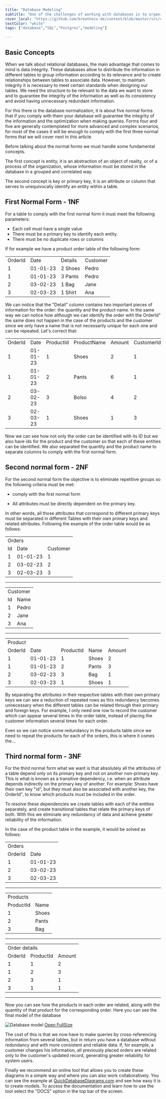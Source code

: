 ```yaml
---
title: "Database Modeling"
subtitle: "One of the challenges of working with databases is to organize the information in tables in an efficient way that guarantees the consistency of the data, for this the normal forms do not say that we must comply to have the database better ordered."
cover_local: "https://github.com/breatheco-de/content/blob/master/src/content/lesson/../../assets/images/4cc6fa0b-2530-4052-aa7e-8dac03788ac3.png?raw=true"
textColor: "white"
tags: ["database","SQL","Postgres","modeling"]

---
```


## Basic Concepts

When we talk about relational databases, the main advantage that comes to mind is data integrity. These databases allow to distribute the information in different tables to group information according to its relevance and to create relationships between tables to associate data. However, to maintain integrity it is necessary to meet certain standards when designing our tables. We need the structure to be relevant to the data we want to store and to guarantee the integrity of the information as well as its consistency and avoid having unnecessary redundant information.

For this there is the database normalization, it is about five normal forms that if you comply with them your database will guarantee the integrity of the information and the optimization when making queries. Forms four and five are generally contemplated for more advanced and complex scenarios, for most of the cases it will be enough to comply with the first three normal forms that we will cover next in this article.

Before talking about the normal forms we must handle some fundamental concepts.

The first concept is entity, it is an abstraction of an object of reality, or of a process of the organization, whose information must be stored in the database in a grouped and correlated way.

The second concept is key or primary key, it is an attribute or column that serves to unequivocally identify an entity within a table.

## First Normal Form - 1NF

For a table to comply with the first normal form it must meet the following parameters:

* Each cell must have a single value
* There must be a primary key to identify each entity.
* There must be no duplicate rows or columns

If for example we have a product order table of the following form:

<table>
  <tr>
   <td>OrderId</td>
   <td>Date</td>
   <td>Details</td>
   <td>Customer</td>
  </tr>
  <tr>
   <td>1</td>
   <td>01-01-23</td>
   <td>2 Shoes</td>
   <td>Pedro</td>
  </tr>
  <tr>
   <td>1</td>
   <td>01-01-23</td>
   <td>3 Pants</td>
   <td>Pedro</td>
  </tr>
  <tr>
   <td>2</td>
   <td>03-02-23</td>
   <td>1 Bag</td>
   <td>Jane</td>
  </tr>
  <tr>
   <td>3</td>
   <td>02-03-23</td>
   <td>1 Shirt</td>
   <td>Ana</td>
  </tr>
</table>

We can notice that the "Detail" column contains two important pieces of information for the order: the quantity and the product name. In the same way we can notice how although we can identify the order with the OrderId" the same does not happen in the case of the products and the customer since we only have a name that is not necessarily unique for each one and can be repeated. Let's correct that:

<table>
  <tr>
   <td>OrderId</td>
   <td>Date</td>
   <td>ProductId</td>
   <td>ProductName</td>
   <td>Amount</td>
   <td>CustomerId</td>
   <td>Customer</td>
  </tr>
  <tr>
   <td>1</td>
   <td>01-01-23</td>
   <td>1</td>
   <td>Shoes</td>
   <td>2</td>
   <td>1</td>
   <td>Pedro</td>
  </tr>
  <tr>
   <td>1</td>
   <td>01-01-23</td>
   <td>2</td>
   <td>Pants</td>
   <td>6</td>
   <td>1</td>
   <td>Pedro</td>
  </tr>
  <tr>
   <td>2</td>
   <td>03-02-23</td>
   <td>3</td>
   <td>Bolso</td>
   <td>4</td>
   <td>2</td>
   <td>Jane</td>
  </tr>
  <tr>
   <td>3</td>
   <td>02-03-23</td>
   <td>1</td>
   <td>Shoes</td>
   <td>1</td>
   <td>3</td>
   <td>Ana</td>
  </tr>
</table>

Now we can see how not only the order can be identified with its ID but we also have ids for the product and the customer so that each of these entities can be identified. We also separated the quantity and the product name to separate columns to comply with the first normal form.

## Second normal form - 2NF

For the second normal form the objective is to eliminate repetitive groups so the following criteria must be met:

* comply with the first normal form

* All attributes must be directly dependent on the primary key.

In other words, all those attributes that correspond to different primary keys must be separated in different Tables with their own primary keys and related attributes. Following the example of the order table would be as follows:

<table>
  <tr>
   <td colspan="2" >Orders</td>
   <td></td>
  </tr>
  <tr>
   <td>Id</td>
   <td>Date</td>
   <td>Customer</td>
  </tr>
  <tr>
   <td>1</td>
   <td>01-01-23</td>
   <td>1</td>
  </tr>
  <tr>
   <td>2</td>
   <td>03-02-23</td>
   <td>2</td>
  </tr>
  <tr>
   <td>3</td>
   <td>02-03-23</td>
   <td>3</td>
  </tr>
</table>

---

<table>
  <tr>
   <td colspan="2" >Customer</td>
  </tr>
  <tr>
   <td>Id</td>
   <td>Name</td>
  </tr>
  <tr>
   <td>1</td>
   <td>Pedro</td>
  </tr>
  <tr>
   <td>2</td>
   <td>Jane</td>
  </tr>
  <tr>
   <td>3</td>
   <td>Ana</td>
  </tr>
</table>

---

<table>
  <tr>
   <td colspan="5" >Product</td>
  </tr>
  <tr>
   <td>OrderId</td>
   <td>Date</td>
   <td>ProductId</td>
   <td>Name</td>
   <td>Amount</td>
  </tr>
  <tr>
   <td>1</td>
   <td>01-01-23</td>
   <td>1</td>
   <td>Shoes</td>
   <td>2</td>
  </tr>
  <tr>
   <td>1</td>
   <td>01-01-23</td>
   <td>2</td>
   <td>Pants</td>
   <td>3</td>
  </tr>
  <tr>
   <td>2</td>
   <td>03-02-23</td>
   <td>3</td>
   <td>Bag</td>
   <td>1</td>
  </tr>
  <tr>
   <td>3</td>
   <td>02-03-23</td>
   <td>1</td>
   <td>Shoes</td>
   <td>1</td>
  </tr>
</table>

By separating the attributes in their respective tables with their own primary keys we can see a reduction of repeated rows as this redundancy becomes unnecessary when the different tables can be related through their primary and foreign keys. For example, I only need one row to record the customer which can appear several times in the order table, instead of placing the customer information several times for each order.

Even so we can notice some redundancy in the products table since we need to repeat the products for each of the orders, this is where it comes the...

## Third normal form - 3NF

For the third normal form what we want is that absolutely all the attributes of a table depend only on its primary key and not on another non-primary key. This is what is known as a transitive dependency, i.e. when an attribute depends indirectly on the primary key of another. For example: Shoes have their own key "id", but they must also be associated with another key, the OrderId", to know which products must be included in the order.

To resolve these dependencies we create tables with each of the entities separately, and create transitional tables that relate the primary keys of both. With this we eliminate any redundancy of data and achieve greater reliability of the information.

In the case of the product table in the example, it would be solved as follows:

<table>
  <tr>
   <td colspan="2" >Orders</td>
  </tr>
  <tr>
   <td>OrderId</td>
   <td>Date</td>
  </tr>
  <tr>
   <td>1</td>
   <td>01-01-23</td>
  </tr>
  <tr>
   <td>2</td>
   <td>03-02-23</td>
  </tr>
  <tr>
   <td>3</td>
   <td>02-03-23</td>
  </tr>
</table>

---

<table>
  <tr>
   <td colspan="2" >Products</td>
  </tr>
  <tr>
   <td>ProductId</td>
   <td>Name</td>
  </tr>
  <tr>
   <td>1</td>
   <td>Shoes</td>
  </tr>
  <tr>
   <td>2</td>
   <td>Pants</td>
  </tr>
  <tr>
   <td>3</td>
   <td>Bag</td>
  </tr>
</table>

---

<table>
  <tr>
   <td colspan="3" >Order details</td>
  </tr>
  <tr>
   <td>OrderId</td>
   <td>ProductId</td>
   <td>Amount</td>
  </tr>
  <tr>
   <td>1</td>
   <td>1</td>
   <td>2</td>
  </tr>
  <tr>
   <td>1</td>
   <td>2</td>
   <td>3</td>
  </tr>
  <tr>
   <td>2</td>
   <td>3</td>
   <td>1</td>
  </tr>
  <tr>
   <td>3</td>
   <td>1</td>
   <td>1</td>
  </tr>
</table>

---

Now you can see how the products in each order are related, along with the quantity of that product for the corresponding order. Here you can see the final model of the database

![Database model](https://raw.githubusercontent.com/breatheco-de/content/master/src/assets/images/database-model.png)
[Open FullSize](https://raw.githubusercontent.com/breatheco-de/content/master/src/assets/svg/databaseModel.svg)

The cost of this is that we now have to make queries by cross-referencing information from several tables, but in return you have a database without redundancy and with more consistent and reliable data. If, for example, a customer changes his information, all previously placed orders are related only to the customer's updated record, generating greater reliability for system users.

Finally we recommend an online tool that allows you to create these diagrams in a simple way and where you can also work collaboratively. You can see the example at [QuickDatabaseDiagrams.com](https://app.quickdatabasediagrams.com) and see how easy it is to create models. To access the documentation and learn how to use the tool select the "DOCS" option in the top bar of the screen.
